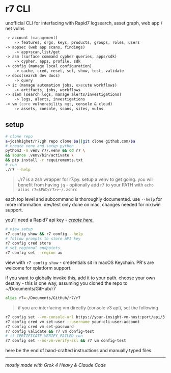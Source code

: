 # r7 CLI

unofficial CLI for interfacing with Rapid7 logsearch, asset graph, web app / net vulns

```zsh
-> account (management)
    -> features, orgs, keys, products, groups, roles, users
-> appsec (web app scans, findings)
    -> app+scan,list/get
-> asm (surface command cypher queries, apps/sdk)
    -> cypher, apps, profile, sdk
-> config (manage local configuration)
    -> cache, cred, reset, set, show, test, validate
-> docs(search dev docs)
    -> query
-> ic (manage automation jobs, execute workflows)
    -> artifacts, jobs, workflows
-> siem (search logs, manage alerts/investigations)
    -> logs, alerts, investigations
-> vm (core vulnerability mgt, console & cloud)
    -> assets, console, scans, sites, vulns
```

## setup

```bash
# clone repo
a=joshhighet/r7;gh repo clone $a||git clone github.com/$a
# create venv and setup python
python3 -m venv r7/.venv && cd r7 \
&& source .venv/bin/activate \
&& pip install -r requirements.txt
# run
./r7 --help
```

> ./r7 is a zsh wrapper for r7.py. setup a venv to get going. you will benefit from having `jq` - optionally add r7 to your PATH with `echo alias r7=$PWD/r7>>~/.zshrc`

each top level and subcommand is thoroughly documented. use `--help` for more information. dev/test only done on mac, changes needed for nix/win support.

you'll need a Rapid7 api key - _[create here.](https://insight.rapid7.com/platform#/administration/apiKeyManagement/user)_

```bash
# view setup
r7 config show && r7 config --help
# follow prompts to store API key
r7 config cred store
# set regional endpoints
r7 config set --region au
```

view with `r7 config show` - credentials sit in macOS Keychain. PR's are welcome for xplatform support.

if you want to globally invoke this, add it to your path. choose your own destiny - this is one way, assuming you cloned the repo to ~/Documents/GitHub/r7

   ```zsh
   alias r7=~/Documents/GitHub/r7/r7
   ```


> if you are interfacing vm directly (console v3 api), set the following

   ```bash
   r7 config set --vm-console-url https://your-insight-vm-host:port/api/3
   r7 config cred vm set-user --username your-cli-user-account
   r7 config cred vm set-password
   r7 config validate && r7 vm config-test
   # if CERTIFICATE_VERIFY_FAILED run
   r7 config set --no-vm-verify-ssl && r7 vm config-test
   ```

here be the end of hand-crafted instructions and manually typed files.

---

_mostly made with Grok 4 Heavy & Claude Code_
